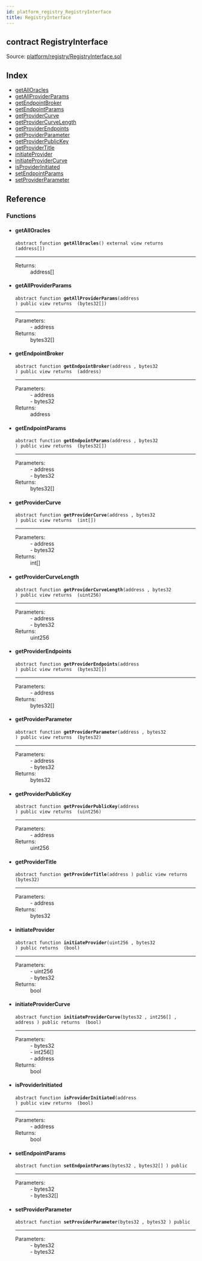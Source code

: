 ```yaml
---
id: platform_registry_RegistryInterface
title: RegistryInterface
---
```


<div class="contract-doc"><div class="contract"><h2 class="contract-header"><span class="contract-kind">contract</span> RegistryInterface</h2><div class="source">Source: <a href="git+https://github.com/zapproject/ZapContracts/blob/v0.0.1/contracts/platform/registry/RegistryInterface.sol" target="_blank">platform/registry/RegistryInterface.sol</a></div></div><div class="index"><h2>Index</h2><ul><li><a href="platform_registry_RegistryInterface.html#getAllOracles">getAllOracles</a></li><li><a href="platform_registry_RegistryInterface.html#getAllProviderParams">getAllProviderParams</a></li><li><a href="platform_registry_RegistryInterface.html#getEndpointBroker">getEndpointBroker</a></li><li><a href="platform_registry_RegistryInterface.html#getEndpointParams">getEndpointParams</a></li><li><a href="platform_registry_RegistryInterface.html#getProviderCurve">getProviderCurve</a></li><li><a href="platform_registry_RegistryInterface.html#getProviderCurveLength">getProviderCurveLength</a></li><li><a href="platform_registry_RegistryInterface.html#getProviderEndpoints">getProviderEndpoints</a></li><li><a href="platform_registry_RegistryInterface.html#getProviderParameter">getProviderParameter</a></li><li><a href="platform_registry_RegistryInterface.html#getProviderPublicKey">getProviderPublicKey</a></li><li><a href="platform_registry_RegistryInterface.html#getProviderTitle">getProviderTitle</a></li><li><a href="platform_registry_RegistryInterface.html#initiateProvider">initiateProvider</a></li><li><a href="platform_registry_RegistryInterface.html#initiateProviderCurve">initiateProviderCurve</a></li><li><a href="platform_registry_RegistryInterface.html#isProviderInitiated">isProviderInitiated</a></li><li><a href="platform_registry_RegistryInterface.html#setEndpointParams">setEndpointParams</a></li><li><a href="platform_registry_RegistryInterface.html#setProviderParameter">setProviderParameter</a></li></ul></div><div class="reference"><h2>Reference</h2><div class="functions"><h3>Functions</h3><ul><li><div class="item function"><span id="getAllOracles" class="anchor-marker"></span><h4 class="name">getAllOracles</h4><div class="body"><code class="signature"><span>abstract </span>function <strong>getAllOracles</strong><span>() </span><span>external </span><span>view </span><span>returns  (address[]) </span></code><hr/><dl><dt><span class="label-return">Returns:</span></dt><dd>address[]</dd></dl></div></div></li><li><div class="item function"><span id="getAllProviderParams" class="anchor-marker"></span><h4 class="name">getAllProviderParams</h4><div class="body"><code class="signature"><span>abstract </span>function <strong>getAllProviderParams</strong><span>(address ) </span><span>public </span><span>view </span><span>returns  (bytes32[]) </span></code><hr/><dl><dt><span class="label-parameters">Parameters:</span></dt><dd><div><code></code> - address</div></dd><dt><span class="label-return">Returns:</span></dt><dd>bytes32[]</dd></dl></div></div></li><li><div class="item function"><span id="getEndpointBroker" class="anchor-marker"></span><h4 class="name">getEndpointBroker</h4><div class="body"><code class="signature"><span>abstract </span>function <strong>getEndpointBroker</strong><span>(address , bytes32 ) </span><span>public </span><span>view </span><span>returns  (address) </span></code><hr/><dl><dt><span class="label-parameters">Parameters:</span></dt><dd><div><code></code> - address</div><div><code></code> - bytes32</div></dd><dt><span class="label-return">Returns:</span></dt><dd>address</dd></dl></div></div></li><li><div class="item function"><span id="getEndpointParams" class="anchor-marker"></span><h4 class="name">getEndpointParams</h4><div class="body"><code class="signature"><span>abstract </span>function <strong>getEndpointParams</strong><span>(address , bytes32 ) </span><span>public </span><span>view </span><span>returns  (bytes32[]) </span></code><hr/><dl><dt><span class="label-parameters">Parameters:</span></dt><dd><div><code></code> - address</div><div><code></code> - bytes32</div></dd><dt><span class="label-return">Returns:</span></dt><dd>bytes32[]</dd></dl></div></div></li><li><div class="item function"><span id="getProviderCurve" class="anchor-marker"></span><h4 class="name">getProviderCurve</h4><div class="body"><code class="signature"><span>abstract </span>function <strong>getProviderCurve</strong><span>(address , bytes32 ) </span><span>public </span><span>view </span><span>returns  (int[]) </span></code><hr/><dl><dt><span class="label-parameters">Parameters:</span></dt><dd><div><code></code> - address</div><div><code></code> - bytes32</div></dd><dt><span class="label-return">Returns:</span></dt><dd>int[]</dd></dl></div></div></li><li><div class="item function"><span id="getProviderCurveLength" class="anchor-marker"></span><h4 class="name">getProviderCurveLength</h4><div class="body"><code class="signature"><span>abstract </span>function <strong>getProviderCurveLength</strong><span>(address , bytes32 ) </span><span>public </span><span>view </span><span>returns  (uint256) </span></code><hr/><dl><dt><span class="label-parameters">Parameters:</span></dt><dd><div><code></code> - address</div><div><code></code> - bytes32</div></dd><dt><span class="label-return">Returns:</span></dt><dd>uint256</dd></dl></div></div></li><li><div class="item function"><span id="getProviderEndpoints" class="anchor-marker"></span><h4 class="name">getProviderEndpoints</h4><div class="body"><code class="signature"><span>abstract </span>function <strong>getProviderEndpoints</strong><span>(address ) </span><span>public </span><span>view </span><span>returns  (bytes32[]) </span></code><hr/><dl><dt><span class="label-parameters">Parameters:</span></dt><dd><div><code></code> - address</div></dd><dt><span class="label-return">Returns:</span></dt><dd>bytes32[]</dd></dl></div></div></li><li><div class="item function"><span id="getProviderParameter" class="anchor-marker"></span><h4 class="name">getProviderParameter</h4><div class="body"><code class="signature"><span>abstract </span>function <strong>getProviderParameter</strong><span>(address , bytes32 ) </span><span>public </span><span>view </span><span>returns  (bytes32) </span></code><hr/><dl><dt><span class="label-parameters">Parameters:</span></dt><dd><div><code></code> - address</div><div><code></code> - bytes32</div></dd><dt><span class="label-return">Returns:</span></dt><dd>bytes32</dd></dl></div></div></li><li><div class="item function"><span id="getProviderPublicKey" class="anchor-marker"></span><h4 class="name">getProviderPublicKey</h4><div class="body"><code class="signature"><span>abstract </span>function <strong>getProviderPublicKey</strong><span>(address ) </span><span>public </span><span>view </span><span>returns  (uint256) </span></code><hr/><dl><dt><span class="label-parameters">Parameters:</span></dt><dd><div><code></code> - address</div></dd><dt><span class="label-return">Returns:</span></dt><dd>uint256</dd></dl></div></div></li><li><div class="item function"><span id="getProviderTitle" class="anchor-marker"></span><h4 class="name">getProviderTitle</h4><div class="body"><code class="signature"><span>abstract </span>function <strong>getProviderTitle</strong><span>(address ) </span><span>public </span><span>view </span><span>returns  (bytes32) </span></code><hr/><dl><dt><span class="label-parameters">Parameters:</span></dt><dd><div><code></code> - address</div></dd><dt><span class="label-return">Returns:</span></dt><dd>bytes32</dd></dl></div></div></li><li><div class="item function"><span id="initiateProvider" class="anchor-marker"></span><h4 class="name">initiateProvider</h4><div class="body"><code class="signature"><span>abstract </span>function <strong>initiateProvider</strong><span>(uint256 , bytes32 ) </span><span>public </span><span>returns  (bool) </span></code><hr/><dl><dt><span class="label-parameters">Parameters:</span></dt><dd><div><code></code> - uint256</div><div><code></code> - bytes32</div></dd><dt><span class="label-return">Returns:</span></dt><dd>bool</dd></dl></div></div></li><li><div class="item function"><span id="initiateProviderCurve" class="anchor-marker"></span><h4 class="name">initiateProviderCurve</h4><div class="body"><code class="signature"><span>abstract </span>function <strong>initiateProviderCurve</strong><span>(bytes32 , int256[] , address ) </span><span>public </span><span>returns  (bool) </span></code><hr/><dl><dt><span class="label-parameters">Parameters:</span></dt><dd><div><code></code> - bytes32</div><div><code></code> - int256[]</div><div><code></code> - address</div></dd><dt><span class="label-return">Returns:</span></dt><dd>bool</dd></dl></div></div></li><li><div class="item function"><span id="isProviderInitiated" class="anchor-marker"></span><h4 class="name">isProviderInitiated</h4><div class="body"><code class="signature"><span>abstract </span>function <strong>isProviderInitiated</strong><span>(address ) </span><span>public </span><span>view </span><span>returns  (bool) </span></code><hr/><dl><dt><span class="label-parameters">Parameters:</span></dt><dd><div><code></code> - address</div></dd><dt><span class="label-return">Returns:</span></dt><dd>bool</dd></dl></div></div></li><li><div class="item function"><span id="setEndpointParams" class="anchor-marker"></span><h4 class="name">setEndpointParams</h4><div class="body"><code class="signature"><span>abstract </span>function <strong>setEndpointParams</strong><span>(bytes32 , bytes32[] ) </span><span>public </span></code><hr/><dl><dt><span class="label-parameters">Parameters:</span></dt><dd><div><code></code> - bytes32</div><div><code></code> - bytes32[]</div></dd></dl></div></div></li><li><div class="item function"><span id="setProviderParameter" class="anchor-marker"></span><h4 class="name">setProviderParameter</h4><div class="body"><code class="signature"><span>abstract </span>function <strong>setProviderParameter</strong><span>(bytes32 , bytes32 ) </span><span>public </span></code><hr/><dl><dt><span class="label-parameters">Parameters:</span></dt><dd><div><code></code> - bytes32</div><div><code></code> - bytes32</div></dd></dl></div></div></li></ul></div></div></div>
